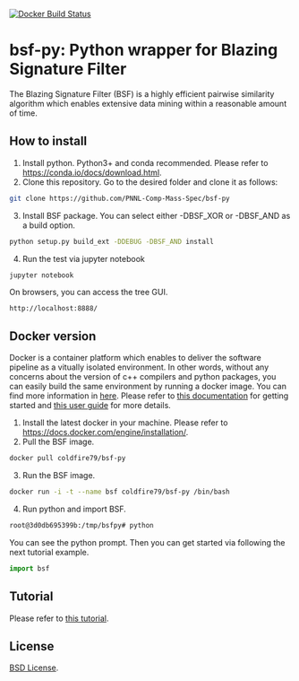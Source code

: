 [![Docker Build Status](https://img.shields.io/docker/build/coldfire79/bsf-py.svg)]()

# bsf-py: Python wrapper for Blazing Signature Filter
The Blazing Signature Filter (BSF) is a highly efficient pairwise similarity algorithm which enables extensive data mining within a reasonable amount of time.


## How to install
1. Install python. Python3+ and conda recommended. 
Please refer to https://conda.io/docs/download.html.
2. Clone this repository.
Go to the desired folder and clone it as follows:
```bash
git clone https://github.com/PNNL-Comp-Mass-Spec/bsf-py
```
3. Install BSF package. You can select either -DBSF_XOR or -DBSF_AND as a build option.
```bash
python setup.py build_ext -DDEBUG -DBSF_AND install
```
4. Run the test via jupyter notebook
```bash
jupyter notebook
```
On browsers, you can access the tree GUI. 
```url
http://localhost:8888/
```

## Docker version
Docker is a container platform which enables to deliver the software pipeline as a vitually isolated environment. In other words, without any concerns about the version of c++ compilers and python packages, you can easily build the same environment by running a docker image. You can find more information in [here](https://www.docker.com/what-docker).
Please refer to [this documentation](https://docs.docker.com/get-started/) for getting started and [this user guide](https://docs.docker.com/engine/userguide/) for more details.
1. Install the latest docker in your machine.
Please refer to https://docs.docker.com/engine/installation/.
2. Pull the BSF image.
```bash
docker pull coldfire79/bsf-py
```
3. Run the BSF image.
```bash
docker run -i -t --name bsf coldfire79/bsf-py /bin/bash
```
4. Run python and import BSF.
```bash
root@3d0db695399b:/tmp/bsfpy# python
```
You can see the python prompt. Then you can get started via following the next tutorial example.
```python
import bsf
```
## Tutorial
Please refer to [this tutorial](tutorial/tutorial.ipynb).

## License
[BSD License](LICENSE.txt).
